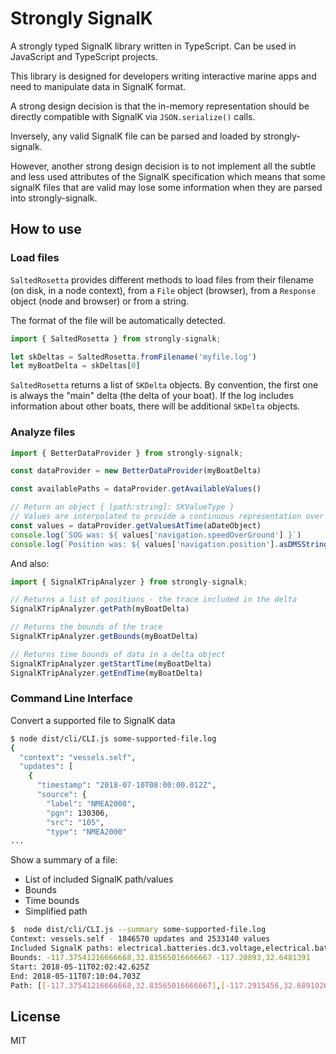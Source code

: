 # Strongly SignalK

A strongly typed SignalK library written in TypeScript. Can be used in
JavaScript and TypeScript projects.

This library is designed for developers writing interactive marine apps and
need to manipulate data in SignalK format.

A strong design decision is that the in-memory representation should be
directly compatible with SignalK via `JSON.serialize()` calls.

Inversely, any valid SignalK file can be parsed and loaded by strongly-signalk.

However, another strong design decision is to not implement all the subtle and less used
attributes of the SignalK specification which means that some signalK files
that are valid may lose some information when they are parsed into
strongly-signalk.

## How to use

### Load files

`SaltedRosetta` provides different methods to load files from their filename (on
disk, in a node context), from a `File` object (browser), from a `Response` object
(node and browser) or from a string.

The format of the file will be automatically detected.

```javascript
import { SaltedRosetta } from strongly-signalk;

let skDeltas = SaltedRosetta.fromFilename('myfile.log')
let myBoatDelta = skDeltas[0]
```

`SaltedRosetta` returns a list of `SKDelta` objects. By convention, the first one
is always the "main" delta (the delta of your boat). If the log includes information
about other boats, there will be additional `SKDelta` objects.

### Analyze files

```javascript
import { BetterDataProvider } from strongly-signalk;

const dataProvider = new BetterDataProvider(myBoatDelta)

const availablePaths = dataProvider.getAvailableValues()

// Return an object { [path:string]: SKValueType }
// Values are interpolated to provide a continuous representation over time.
const values = dataProvider.getValuesAtTime(aDateObject)
console.log(`SOG was: ${ values['navigation.speedOverGround'] }`)
console.log(`Position was: ${ values['navigation.position'].asDMSString() }`)
```

And also:
```javascript
import { SignalKTripAnalyzer } from strongly-signalk;

// Returns a list of positions - the trace included in the delta
SignalKTripAnalyzer.getPath(myBoatDelta)

// Returns the bounds of the trace
SignalKTripAnalyzer.getBounds(myBoatDelta)

// Returns time bounds of data in a delta object
SignalKTripAnalyzer.getStartTime(myBoatDelta)
SignalKTripAnalyzer.getEndTime(myBoatDelta)
```

### Command Line Interface

Convert a supported file to SignalK data
```sh
$ node dist/cli/CLI.js some-supported-file.log
{
  "context": "vessels.self",
  "updates": [
    {
      "timestamp": "2018-07-10T08:00:00.012Z",
      "source": {
        "label": "NMEA2000",
        "pgn": 130306,
        "src": "105",
        "type": "NMEA2000"
...
```

Show a summary of a file:
 - List of included SignalK path/values
 - Bounds
 - Time bounds
 - Simplified path

```sh
$  node dist/cli/CLI.js --summary some-supported-file.log
Context: vessels.self - 1846570 updates and 2533140 values
Included SignalK paths: electrical.batteries.dc3.voltage,electrical.batteries.engine.voltage,electrical.batteries.house.voltage,electrical.batteries.kbox-supply.voltage,environment.depth.belowTransducer,environment.inside.engineRoom.temperature,environment.outside.pressure,environment.water.temperature,environment.wind.angleApparent,environment.wind.speedApparent,navigation.attitude,navigation.courseGreatCircle.bearingTrackTrue,navigation.courseGreatCircle.nextPoint.bearingTrue,navigation.courseGreatCircle.nextPoint.distance,navigation.courseGreatCircle.nextPoint.position,navigation.courseGreatCircle.nextPoint.timeToGo,navigation.courseGreatCircle.nextPoint.velocityMadeGood,navigation.courseOverGroundMagnetic,navigation.courseOverGroundTrue,navigation.courseRhumbline.nextPoint.position,navigation.currentRoute.name,navigation.currentRoute.waypoints,navigation.datetime,navigation.gnss.antennaAltitude,navigation.gnss.differentialAge,navigation.gnss.differentialReference,navigation.gnss.geoidalSeparation,navigation.gnss.horizontalDilution,navigation.gnss.integrity,navigation.gnss.methodQuality,navigation.gnss.positionDilution,navigation.gnss.satellites,navigation.gnss.type,navigation.headingMagnetic,navigation.log,navigation.magneticVariation,navigation.magneticVariationAgeOfService,navigation.position,navigation.rateOfTurn,navigation.speedOverGround,navigation.speedThroughWater,navigation.speedThroughWaterReferenceType,navigation.trip.log,notifications.instrument.NoFix,steering.rudderAngle
Bounds: -117.37541216666668,32.83565016666667 -117.20893,32.6481391
Start: 2018-05-11T02:02:42.625Z
End: 2018-05-11T07:10:04.703Z
Path: [[-117.37541216666668,32.83565016666667],[-117.2915456,32.6891026],[-117.2450925,32.6513145],[-117.2258069,32.6529853],[-117.2298686,32.7026236],[-117.2089823,32.7264535]]
```

## License

MIT